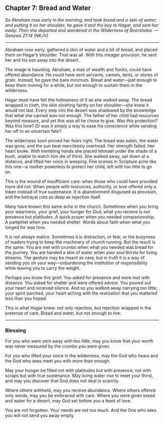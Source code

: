 ## Chapter 7: Bread and Water

*So Abraham rose early in the morning, and took bread and a skin of water; and putting it on her shoulder, he gave it and the boy to Hagar, and sent her away. Then she departed and wandered in the Wilderness of Beersheba.*
— *Genesis 21:14 (NKJV)*

---

Abraham rose early, gathered a skin of water and a bit of bread, and placed them on Hagar’s shoulder. That was all. With this meager provision, he sent her and his son away into the desert.

The image is haunting. Abraham, a man of wealth and flocks, could have offered abundance. He could have sent servants, camels, tents, or stores of grain. Instead, he gave the bare minimum. Bread and water—just enough to keep them moving for a while, but not enough to sustain them in the wilderness.

Hagar must have felt the hollowness of it as she walked away. The bread wrapped in cloth, the skin sloshing faintly on her shoulder—she knew it would not last. Every step into the desert was shadowed by the knowledge that what she carried was not enough. The father of her child had resources beyond measure, and yet this was all he chose to give. Was this protection? Was this love? Or was it simply a way to ease his conscience while sending her off to an uncertain fate?

The wilderness soon proved her fears right. The bread was eaten, the water was gone, and the sun beat mercilessly overhead. Her strength failed. Her heart broke. With trembling hands she placed Ishmael under the shade of a bush, unable to watch him die of thirst. She walked away, sat down at a distance, and lifted her voice in weeping. Few scenes in Scripture ache like this one—a mother powerless to protect her child, left with too little to go on.

This is the wound of insufficient care: when those who could have provided more did not. When people with resources, authority, or love offered only a token instead of true sustenance. It is abandonment disguised as provision, and the betrayal cuts as deep as rejection itself.

Many have known this same ache in the church. Sometimes when you bring your weariness, your grief, your hunger for God, what you receive is not presence but platitudes. A quick prayer when you needed companionship. A pamphlet when you needed shelter. Words about faith when what you longed for was love.

It is not always malice. Sometimes it is distraction, or fear, or the busyness of leaders trying to keep the machinery of church running. But the result is the same. You are met with crumbs when what you needed was bread for the journey. You are handed a skin of water when your soul thirsts for living streams. The gesture may be meant as care, but in truth it is a way of sending you on your way—unburdening the institution of responsibility while leaving you to carry the weight.

Perhaps you know this grief. You asked for presence and were met with distance. You asked for shelter and were offered advice. You poured out your heart and received silence. And so you walked away carrying too little, your spirit parched, your heart aching with the realization that you mattered less than you hoped.

This is what Hagar knew: not only rejection, but rejection wrapped in the pretense of care. Bread and water, but not enough to live.

---

### **Blessing**

For you who were sent away with too little,
may you know that your worth was never measured
by the crumbs you were given.

For you who lifted your voice in the wilderness,
may the God who hears and the God who sees
meet you with more than enough.

May your hunger be filled not with platitudes but with presence,
not with scraps but with true sustenance.
May living water rise to meet your thirst,
and may you discover that God does not deal in scarcity.

Where others withheld,
may you receive abundance.
Where others offered only words,
may you be embraced with care.
Where you were given bread and water for a desert,
may God set before you a feast of love.

You are not forgotten.
Your needs are not too much.
And the One who sees you will not send you away empty.
